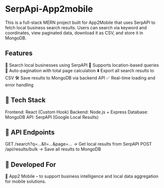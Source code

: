 # SerpApi-App2mobile

This is a full-stack MERN project built for App2Mobile that uses SerpAPI to fetch local business search results. Users can search via keyword and coordinates, view paginated data, download it as CSV, and store it in MongoDB.

## Features
🔎 Search local businesses using SerpAPI
📍 Supports location-based queries
📄 Auto-pagination with total page calculation
⬇️ Export all search results to CSV
🛠 Save results to MongoDB via backend API
✅ Real-time loading and error handling

## 🧩 Tech Stack
Frontend: React (Custom Hook)
Backend: Node.js + Express
Database: MongoDB
API: SerpAPI (Google Local Results)

## 📁 API Endpoints
GET /search?q=...&ll=...&page=... → Get local results from SerpAPI
POST /api/results/bulk → Save all results to MongoDB

## 🏢 Developed For
📱 App2 Mobile – to support business intelligence and local data aggregation for mobile solutions.

